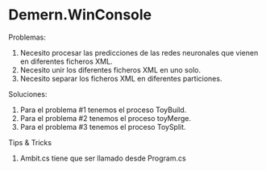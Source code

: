 # Demern.WinConsole

Problemas:

1. Necesito procesar las predicciones de las redes neuronales que vienen en diferentes ficheros XML.
2. Necesito unir los diferentes ficheros XML en uno solo.
3. Necesito separar los ficheros XML en diferentes particiones.

Soluciones:

1. Para el problema #1 tenemos el proceso ToyBuild.
2. Para el problema #2 tenemos el proceso toyMerge.
3. Para el problema #3 tenemos el proceso ToySplit.

Tips & Tricks

1. Ambit.cs tiene que ser llamado desde Program.cs

